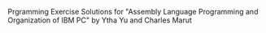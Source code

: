 Prgramming Exercise Solutions for "Assembly Language Programming and Organization of IBM PC" by Ytha Yu and Charles Marut